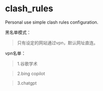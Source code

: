 # clash_rules
Personal use simple clash rules configuration.

黑名单模式：

>只有设定的网站通过vpn，默认网址直连。
  
vpn名单：

>1.谷歌学术

>2.bing copilot
  
>3.chatgpt

